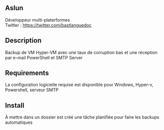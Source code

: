 
## Aslun

Développeur multi-platerformes                         
Twitter : https://twitter.com/bastlanguedoc					   

## Description

Backup de VM Hyper-VM avec une taux de corruption bas et une réception par e-mail
PowerShell et SMTP Server

## Requirements

La configuration logicielle requise est disponible pour Windows, Hyper-v, Powershell, serveur SMTP

## Install

À mettre dans un dossier est créé une tâche planifiée pour faire les backups automatiques

